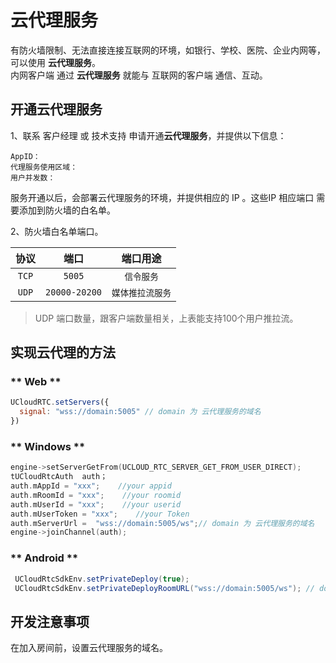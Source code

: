 # 云代理服务

有防火墙限制、无法直接连接互联网的环境，如银行、学校、医院、企业内网等，可以使用 **云代理服务**。    
内网客户端 通过 **云代理服务** 就能与 互联网的客户端 通信、互动。  

## 开通云代理服务

1、联系 客户经理 或 技术支持 申请开通**云代理服务**，并提供以下信息：

    AppID：    
    代理服务使用区域：    
    用户并发数：    

服务开通以后，会部署云代理服务的环境，并提供相应的 IP 。这些IP 相应端口 需要添加到防火墙的白名单。

2、防火墙白名单端口。

|协议|端口|端口用途|
|:----:|:----:|:----:|
|`TCP`|`5005`|`信令服务`|
|`UDP`|`20000-20200`|`媒体推拉流服务`|

> UDP 端口数量，跟客户端数量相关，上表能支持100个用户推拉流。
## 实现云代理的方法
<!-- {docsify-ignore-all} -->
<!-- tabs:start -->
### ** Web **
```js
UCloudRTC.setServers({
  signal: "wss://domain:5005" // domain 为 云代理服务的域名
})
```
### ** Windows **
```cpp
engine->setServerGetFrom(UCLOUD_RTC_SERVER_GET_FROM_USER_DIRECT); 
tUCloudRtcAuth  auth；
auth.mAppId = "xxx";    //your appid
auth.mRoomId = "xxx";    //your roomid
auth.mUserId = "xxx";    //your userid
auth.mUserToken = "xxx";    //your Token
auth.mServerUrl =  "wss://domain:5005/ws";// domain 为 云代理服务的域名
engine->joinChannel(auth);
```
### ** Android **
```java
 UCloudRtcSdkEnv.setPrivateDeploy(true);
 UCloudRtcSdkEnv.setPrivateDeployRoomURL("wss://domain:5005/ws"); // domain 为 云代理服务的域名
```
<!-- tabs:end -->
## 开发注意事项
在加入房间前，设置云代理服务的域名。
